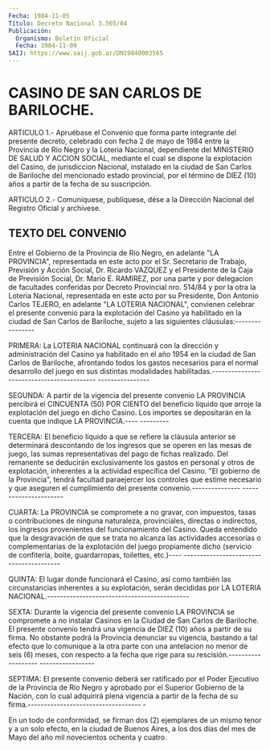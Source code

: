 ```yaml
---
Fecha: 1984-11-05
Título: Decreto Nacional 3.565/84
Publicación:
  Organismo: Boletín Oficial
  Fecha: 1984-11-09
SAIJ: https://www.saij.gob.ar/DN19840003565
---
```

# CASINO DE SAN CARLOS DE BARILOCHE.

<a id="1"></a>
ARTICULO  1.-  Apruébase el Convenio que forma parte integrante del presente decreto,  celebrado  con  fecha 2 de mayo de 1984 entre la Provincia  de  Río  Negro y la Loteria  Nacional,  dependiente  del MINISTERIO DE SALUD Y  ACCION  SOCIAL,  mediante el cual se dispone la explotación del Casino, de jurisdiccion  Nacional,  instalado en la  ciudad  de  San  Carlos  de  Bariloche  del  mencionado  estado provincial,  por  el término de DIEZ (10) años a partir de la fecha de su suscripción.

<a id="2"></a>
ARTICULO  2.- Comuníquese, publíquese, dése a la Dirección Nacional del Registro Oficial y archívese.

## TEXTO DEL CONVENIO

<a id="1"></a>
Entre  el  Gobierno  de  la Provincia de Río Negro, en adelante "LA PROVINCIA", representada en  este  acto  por  el  Sr. Secretario de Trabajo,  Previsión  y  Acción  Social,  Dr. Ricardo VAZQUEZ  y  el Presidente de la Caja de Previsión Social,  Dr.  Mario  E. RAMIREZ, por  una  parte  y  por  delegacion  de  facultades  conferidas por Decreto  Provincial nro. 514/84 y por la otra la Loteria  Nacional, representada  en  este  acto  por su Presidente, Don Antonio Carlos TEJERO, en adelante "LA LOTERIA  NACIONAL",  convienen  celebrar el presente  convenio para la explotación del Casino ya habilitado  en la ciudad de  San  Carlos  de  Bariloche,  sujeto  a las siguientes cláusulas:----------------

PRIMERA:  La  LOTERIA  NACIONAL  continuará  con  la  dirección   y administración  del  Casino  ya  habilitado  en  el  año 1954 en la ciudad  de  San  Carlos  de Bariloche, afrontando todos los  gastos necesarios para el normal  desarrollo  del  juego  en sus distintas modalidades  habilitadas.------------------------------------------ ----------------

SEGUNDA:  A  partir   de  la  vigencia  del  presente  convenio  LA PROVINCIA percibirá el  CINCUENTA  (50)  POR  CIENTO  del beneficio líquido  que  arroje la explotación del juego en dicho Casino.  Los importes se depositarán  en la cuenta que indique LA PROVINCIA.---- ---------

TERCERA:  El  beneficio  líquido  a  que  se  refiere  la  cláusula anterior se determinará descontando  de  los ingresos que se operen en  las  mesas  de  juego, las sumas representativas  del  pago  de fichas realizado. Del  remanente  se  deducirán  exclusivamente los gastos  en  personal  y  otros  de  explotación,  inherentes  a  la actividad  específica  del  Casino. "El gobierno de la  Provincia", tendrá facultad paraejercer los  controles  que  estime necesario y que  aseguren el cumplimiento del presente convenio.--------------- ----------------------

CUARTA:  La  PROVINCIA  se  compromete  a no gravar, con impuestos, tasas  o  contribuciones  de  ninguna  naturaleza,    provinciales, directas o indirectos, los ingresos provenientes del funcionamiento  del Casino. Queda entendido que la desgravación  de que se trata no alcanza las actividades accesorias o complementarias de  la  explotación  del  juego  propiamente  dicho (servicio  de confitería, boite, guardarropas, toilettes, etc.)---- ----------------------------------------

QUINTA: El lugar  donde  funcionará el Casino, así como también las circunstancias inherentes  a su explotación, serán decididas por LA LOTERIA   NACIONAL.--------------------------------------------

SEXTA: Durante  la  vigencia  del presente convenio LA PROVINCIA se compromete a no instalar Casinos  en  la  Ciudad  de  San Carlos de Bariloche.  El presente convenio tendrá una vigencia de  DIEZ  (10) años  a  partir  de  su  firma.  No  obstante  podrá  la  Provincia denunciar  su vigencia, bastando a tal efecto que lo comunique a la otra parte con  una  antelacion  no  menor  de  seis (6) meses, con respecto  a la fecha que rige para su rescisión.------------------- -----------------

SEPTIMA: El  presente  convenio  deberá ser ratificado por el Poder Ejecutivo de la Provincia de Río Negro  y  aprobado por el Superior Gobierno  de  la  Nación, con lo cual adquirirá  plena  vigencia  a partir de la fecha  de su firma.----------------------------------- -

En un todo de conformidad,  se  firman  dos  (2)  ejemplares  de un mismo  tenor  y  a  un solo efecto, en la ciudad de Buenos Aires, a los dos días del mes  de  Mayo  del  año  mil novecientos ochenta y cuatro.